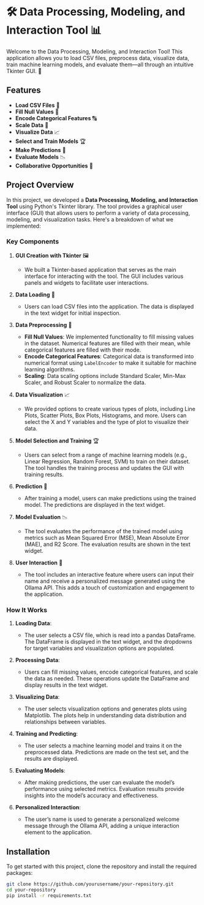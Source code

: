 # 🛠️ Data Processing, Modeling, and Interaction Tool 📊

Welcome to the Data Processing, Modeling, and Interaction Tool! This application allows you to load CSV files, preprocess data, visualize data, train machine learning models, and evaluate them—all through an intuitive Tkinter GUI. 🎉

## Features

- **Load CSV Files** 📂
- **Fill Null Values** 🧹
- **Encode Categorical Features** 🔠
- **Scale Data** 📏
- **Visualize Data** 📈
- **Select and Train Models** 🏆
- **Make Predictions** 🔮
- **Evaluate Models** 📉
- **Collaborative Opportunities** 🤝

## Project Overview

In this project, we developed a **Data Processing, Modeling, and Interaction Tool** using Python's Tkinter library. The tool provides a graphical user interface (GUI) that allows users to perform a variety of data processing, modeling, and visualization tasks. Here's a breakdown of what we implemented:

### Key Components

1. **GUI Creation with Tkinter** 🖼️
   - We built a Tkinter-based application that serves as the main interface for interacting with the tool. The GUI includes various panels and widgets to facilitate user interactions.

2. **Data Loading** 📂
   - Users can load CSV files into the application. The data is displayed in the text widget for initial inspection.

3. **Data Preprocessing** 🧹
   - **Fill Null Values**: We implemented functionality to fill missing values in the dataset. Numerical features are filled with their mean, while categorical features are filled with their mode.
   - **Encode Categorical Features**: Categorical data is transformed into numerical format using `LabelEncoder` to make it suitable for machine learning algorithms.
   - **Scaling**: Data scaling options include Standard Scaler, Min-Max Scaler, and Robust Scaler to normalize the data.

4. **Data Visualization** 📈
   - We provided options to create various types of plots, including Line Plots, Scatter Plots, Box Plots, Histograms, and more. Users can select the X and Y variables and the type of plot to visualize their data.

5. **Model Selection and Training** 🏆
   - Users can select from a range of machine learning models (e.g., Linear Regression, Random Forest, SVM) to train on their dataset. The tool handles the training process and updates the GUI with training results.

6. **Prediction** 🔮
   - After training a model, users can make predictions using the trained model. The predictions are displayed in the text widget.

7. **Model Evaluation** 📉
   - The tool evaluates the performance of the trained model using metrics such as Mean Squared Error (MSE), Mean Absolute Error (MAE), and R2 Score. The evaluation results are shown in the text widget.

8. **User Interaction** 🤝
   - The tool includes an interactive feature where users can input their name and receive a personalized message generated using the Ollama API. This adds a touch of customization and engagement to the application.

### How It Works

1. **Loading Data**:
   - The user selects a CSV file, which is read into a pandas DataFrame. The DataFrame is displayed in the text widget, and the dropdowns for target variables and visualization options are populated.

2. **Processing Data**:
   - Users can fill missing values, encode categorical features, and scale the data as needed. These operations update the DataFrame and display results in the text widget.

3. **Visualizing Data**:
   - The user selects visualization options and generates plots using Matplotlib. The plots help in understanding data distribution and relationships between variables.

4. **Training and Predicting**:
   - The user selects a machine learning model and trains it on the preprocessed data. Predictions are made on the test set, and the results are displayed.

5. **Evaluating Models**:
   - After making predictions, the user can evaluate the model’s performance using selected metrics. Evaluation results provide insights into the model’s accuracy and effectiveness.

6. **Personalized Interaction**:
   - The user’s name is used to generate a personalized welcome message through the Ollama API, adding a unique interaction element to the application.

## Installation

To get started with this project, clone the repository and install the required packages:

```bash
git clone https://github.com/yourusername/your-repository.git
cd your-repository
pip install -r requirements.txt
